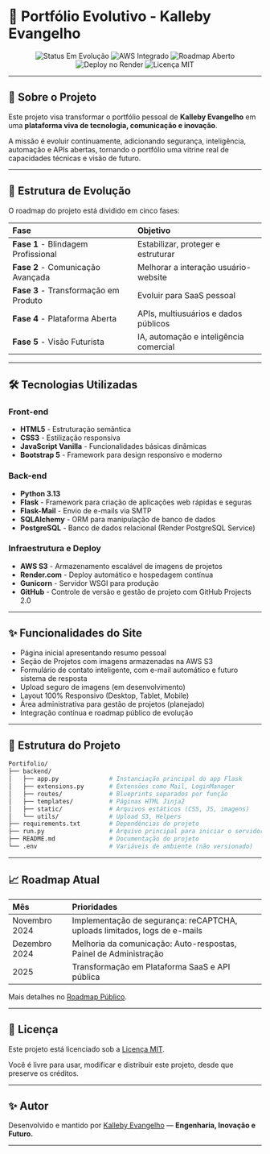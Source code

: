 # 🚀 Portfólio Evolutivo - Kalleby Evangelho

<p align="center">
  <img src="https://img.shields.io/badge/Status-Em%20Evolu%C3%A7%C3%A3o-blue" alt="Status Em Evolução" />
  <img src="https://img.shields.io/badge/AWS-Integrado-success" alt="AWS Integrado" />
  <img src="https://img.shields.io/badge/Roadmap-Aberto-brightgreen" alt="Roadmap Aberto" />
  <img src="https://img.shields.io/badge/Deploy-Render.com-blueviolet" alt="Deploy no Render" />
  <img src="https://img.shields.io/badge/License-MIT-lightgrey" alt="Licença MIT" />
</p>

---

## 📜 Sobre o Projeto

Este projeto visa transformar o portfólio pessoal de **Kalleby Evangelho** em uma **plataforma viva de tecnologia, comunicação e inovação**.

A missão é evoluir continuamente, adicionando segurança, inteligência, automação e APIs abertas, tornando o portfólio uma vitrine real de capacidades técnicas e visão de futuro.

---

## 🧩 Estrutura de Evolução

O roadmap do projeto está dividido em cinco fases:

| Fase | Objetivo |
|:----|:---------|
| **Fase 1** - Blindagem Profissional | Estabilizar, proteger e estruturar |
| **Fase 2** - Comunicação Avançada | Melhorar a interação usuário-website |
| **Fase 3** - Transformação em Produto | Evoluir para SaaS pessoal |
| **Fase 4** - Plataforma Aberta | APIs, multiusuários e dados públicos |
| **Fase 5** - Visão Futurista | IA, automação e inteligência comercial |

---

## 🛠️ Tecnologias Utilizadas

### Front-end
- **HTML5** - Estruturação semântica
- **CSS3** - Estilização responsiva
- **JavaScript Vanilla** - Funcionalidades básicas dinâmicas
- **Bootstrap 5** - Framework para design responsivo e moderno

### Back-end
- **Python 3.13**
- **Flask** - Framework para criação de aplicações web rápidas e seguras
- **Flask-Mail** - Envio de e-mails via SMTP
- **SQLAlchemy** - ORM para manipulação de banco de dados
- **PostgreSQL** - Banco de dados relacional (Render PostgreSQL Service)

### Infraestrutura e Deploy
- **AWS S3** - Armazenamento escalável de imagens de projetos
- **Render.com** - Deploy automático e hospedagem contínua
- **Gunicorn** - Servidor WSGI para produção
- **GitHub** - Controle de versão e gestão de projeto com GitHub Projects 2.0

---

## ✨ Funcionalidades do Site

- Página inicial apresentando resumo pessoal
- Seção de Projetos com imagens armazenadas na AWS S3
- Formulário de contato inteligente, com e-mail automático e futuro sistema de resposta
- Upload seguro de imagens (em desenvolvimento)
- Layout 100% Responsivo (Desktop, Tablet, Mobile)
- Área administrativa para gestão de projetos (planejado)
- Integração contínua e roadmap público de evolução

---

## 📂 Estrutura do Projeto

```bash
Portifolio/
├── backend/
│   ├── app.py              # Instanciação principal do app Flask
│   ├── extensions.py       # Extensões como Mail, LoginManager
│   ├── routes/             # Blueprints separados por função
│   ├── templates/          # Páginas HTML Jinja2
│   ├── static/             # Arquivos estáticos (CSS, JS, imagens)
│   └── utils/              # Upload S3, Helpers
├── requirements.txt        # Dependências do projeto
├── run.py                  # Arquivo principal para iniciar o servidor
├── README.md               # Documentação do projeto
└── .env                    # Variáveis de ambiente (não versionado)
```

---

## 📈 Roadmap Atual

| Mês | Prioridades |
|:----|:------------|
| Novembro 2024 | Implementação de segurança: reCAPTCHA, uploads limitados, logs de e-mails |
| Dezembro 2024 | Melhoria da comunicação: Auto-respostas, Painel de Administração |
| 2025 | Transformação em Plataforma SaaS e API pública |

Mais detalhes no [Roadmap Público](https://github.com/KallebyX/Portifolio/projects).

---

## 📜 Licença

Este projeto está licenciado sob a [Licença MIT](LICENSE).

Você é livre para usar, modificar e distribuir este projeto, desde que preserve os créditos.

---

## ✨ Autor

Desenvolvido e mantido por [Kalleby Evangelho](https://www.kallebyevangelho.com.br/) — **Engenharia, Inovação e Futuro.**

---